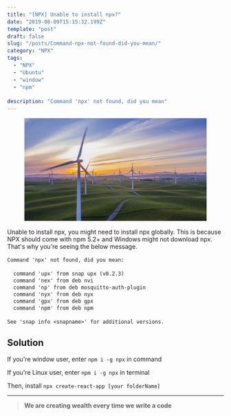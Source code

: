 ```yaml
---
title: "[NPX] Unable to install npx?"
date: "2019-08-09T15:15:32.199Z"
template: "post"
draft: false
slug: "/posts/Command-npx-not-found-did-you-mean/"
category: "NPX"
tags:
  - "NPX"
  - "Ubuntu"
  - "window"
  - "npm"

description: "Command 'npx' not found, did you mean"
---
```


<figure>
    <img src="/media/20190809-photo1.jpeg" alt="unsplash-film">
    <!-- <figcaption>Splendid</figcaption> -->
</figure>

Unable to install npx, you might need to install npx globally. This is because NPX should come with npm 5.2+ and Windows might not download npx. That's why you're seeing the below message.

    Command 'npx' not found, did you mean:

      command 'upx' from snap upx (v0.2.3)
      command 'nex' from deb nvi
      command 'np' from deb mosquitto-auth-plugin
      command 'nyx' from deb nyx
      command 'gpx' from deb gpx
      command 'npm' from deb npm

    See 'snap info <snapname>' for additional versions.

## Solution

If you're window user, enter `npm i -g npx` in command

If you're Linux user, enter `npm i -g npx` in terminal

Then, install `npx create-react-app [your folderName]`

---

> **We are creating wealth every time we write a code**
